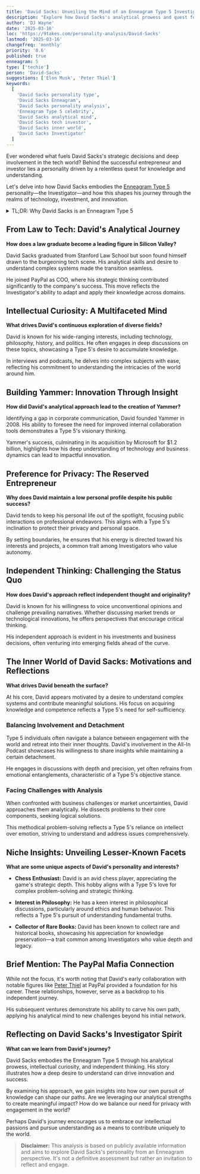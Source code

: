 ```yaml
---
title: 'David Sacks: Unveiling the Mind of an Enneagram Type 5 Investigator'
description: "Explore how David Sacks's analytical prowess and quest for knowledge reflect his Enneagram Type 5 personality, shaping his journey as a tech entrepreneur and investor."
author: 'DJ Wayne'
date: '2025-03-16'
loc: 'https://9takes.com/personality-analysis/David-Sacks'
lastmod: '2025-03-16'
changefreq: 'monthly'
priority: '0.6'
published: true
enneagram: 5
type: ['techie']
person: 'David-Sacks'
suggestions: ['Elon Musk', 'Peter Thiel']
keywords:
  [
    'David Sacks personality type',
    'David Sacks Enneagram',
    'David Sacks personality analysis',
    'Enneagram Type 5 celebrity',
    'David Sacks analytical mind',
    'David Sacks tech investor',
    'David Sacks inner world',
    'David Sacks Investigator'
  ]
---
```


<!-- 'Reid Hoffman', 'Max Levchin', 'Chamath Palihapitiya' -->

<p class="firstLetter">Ever wondered what fuels David Sacks's strategic decisions and deep involvement in the tech world? Behind the successful entrepreneur and investor lies a personality driven by a relentless quest for knowledge and understanding.</p>

Let's delve into how David Sacks embodies the [Enneagram Type 5](/enneagram-corner/enneagram-type-5) personality—the Investigator—and how this shapes his journey through the realms of technology, investment, and innovation.

<details>
<summary class="accordion">TL;DR: Why David Sacks is an Enneagram Type 5</summary>
<div class="panel">
<ul>
<li><b>Analytical Mind:</b> David's methodical approach to problem-solving and strategy reflects the Investigator's desire to understand complex systems deeply.</li>

<li><b>Intellectual Curiosity:</b> His diverse interests, from technology to history, showcase a Type 5's thirst for knowledge and mastery.</li>

<li><b>Preference for Privacy:</b> Despite his public roles, David maintains a private personal life, aligning with a Type 5's need for personal space.</li>

<li><b>Independent Thinking:</b> His ability to challenge conventional wisdom and think outside the box demonstrates a Type 5's independence.</li>

<li><b>Core Motivation:</b> At his core, David seeks to gain knowledge and competence, driven by a desire to feel capable and self-sufficient—a hallmark of the Type 5 personality.</li>
</ul>
</div>
</details>

## From Law to Tech: David's Analytical Journey

**How does a law graduate become a leading figure in Silicon Valley?**

David Sacks graduated from Stanford Law School but soon found himself drawn to the burgeoning tech scene. His analytical skills and desire to understand complex systems made the transition seamless.

He joined PayPal as COO, where his strategic thinking contributed significantly to the company's success. This move reflects the Investigator's ability to adapt and apply their knowledge across domains.

## Intellectual Curiosity: A Multifaceted Mind

**What drives David's continuous exploration of diverse fields?**

David is known for his wide-ranging interests, including technology, philosophy, history, and politics. He often engages in deep discussions on these topics, showcasing a Type 5's desire to accumulate knowledge.

In interviews and podcasts, he delves into complex subjects with ease, reflecting his commitment to understanding the intricacies of the world around him.

## Building Yammer: Innovation Through Insight

**How did David's analytical approach lead to the creation of Yammer?**

Identifying a gap in corporate communication, David founded Yammer in 2008. His ability to foresee the need for improved internal collaboration tools demonstrates a Type 5's visionary thinking.

Yammer's success, culminating in its acquisition by Microsoft for $1.2 billion, highlights how his deep understanding of technology and business dynamics can lead to impactful innovation.

## Preference for Privacy: The Reserved Entrepreneur

**Why does David maintain a low personal profile despite his public success?**

David tends to keep his personal life out of the spotlight, focusing public interactions on professional endeavors. This aligns with a Type 5's inclination to protect their privacy and personal space.

By setting boundaries, he ensures that his energy is directed toward his interests and projects, a common trait among Investigators who value autonomy.

## Independent Thinking: Challenging the Status Quo

**How does David's approach reflect independent thought and originality?**

David is known for his willingness to voice unconventional opinions and challenge prevailing narratives. Whether discussing market trends or technological innovations, he offers perspectives that encourage critical thinking.

His independent approach is evident in his investments and business decisions, often venturing into emerging fields ahead of the curve.

## The Inner World of David Sacks: Motivations and Reflections

**What drives David beneath the surface?**

At his core, David appears motivated by a desire to understand complex systems and contribute meaningful solutions. His focus on acquiring knowledge and competence reflects a Type 5's need for self-sufficiency.

### Balancing Involvement and Detachment

Type 5 individuals often navigate a balance between engagement with the world and retreat into their inner thoughts. David's involvement in the All-In Podcast showcases his willingness to share insights while maintaining a certain detachment.

He engages in discussions with depth and precision, yet often refrains from emotional entanglements, characteristic of a Type 5's objective stance.

### Facing Challenges with Analysis

When confronted with business challenges or market uncertainties, David approaches them analytically. He dissects problems to their core components, seeking logical solutions.

This methodical problem-solving reflects a Type 5's reliance on intellect over emotion, striving to understand and address issues comprehensively.

## Niche Insights: Unveiling Lesser-Known Facets

**What are some unique aspects of David's personality and interests?**

- **Chess Enthusiast:** David is an avid chess player, appreciating the game's strategic depth. This hobby aligns with a Type 5's love for complex problem-solving and strategic thinking.

- **Interest in Philosophy:** He has a keen interest in philosophical discussions, particularly around ethics and human behavior. This reflects a Type 5's pursuit of understanding fundamental truths.

- **Collector of Rare Books:** David has been known to collect rare and historical books, showcasing his appreciation for knowledge preservation—a trait common among Investigators who value depth and legacy.

## Brief Mention: The PayPal Mafia Connection

While not the focus, it's worth noting that David's early collaboration with notable figures like [Peter Thiel](/personality-analysis/Peter-Thiel) at PayPal provided a foundation for his career. These relationships, however, serve as a backdrop to his independent journey.

His subsequent ventures demonstrate his ability to carve his own path, applying his analytical mind to new challenges beyond his initial network.

## Reflecting on David Sacks's Investigator Spirit

**What can we learn from David's journey?**

David Sacks embodies the Enneagram Type 5 through his analytical prowess, intellectual curiosity, and independent thinking. His story illustrates how a deep desire to understand can drive innovation and success.

By examining his approach, we gain insights into how our own pursuit of knowledge can shape our paths. Are we leveraging our analytical strengths to create meaningful impact? How do we balance our need for privacy with engagement in the world?

Perhaps David's journey encourages us to embrace our intellectual passions and pursue understanding as a means to contribute uniquely to the world.

> **Disclaimer:** This analysis is based on publicly available information and aims to explore David Sacks's personality from an Enneagram perspective. It's not a definitive assessment but rather an invitation to reflect and engage.
